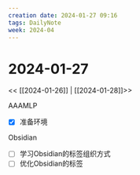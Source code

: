 ```yaml
---
creation date: 2024-01-27 09:16
tags: DailyNote
week: 2024-04
---
```


# 2024-01-27

<< [[2024-01-26]] | [[2024-01-28]]>>

AAAMLP
- [x] 准备环境


Obsidian
- [ ] 学习Obsidian的标签组织方式
- [ ] 优化Obsidian的标签